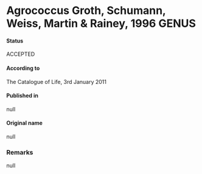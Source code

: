Agrococcus Groth, Schumann, Weiss, Martin & Rainey, 1996 GENUS
=======

#### Status
ACCEPTED

#### According to
The Catalogue of Life, 3rd January 2011

#### Published in
null

#### Original name
null

### Remarks
null